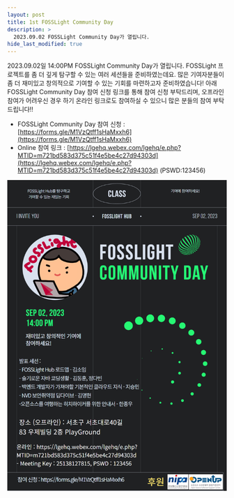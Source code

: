 ```yaml
---
layout: post
title: 1st FOSSLight Community Day
description: >
  2023.09.02 FOSSLight Community Day가 열립니다.
hide_last_modified: true
---
```


2023.09.02일 14:00PM FOSSLight Community Day가 열립니다. FOSSLight 프로젝트를 좀 더 깊게 탐구할 수 있는 여러 세션들을 준비하였는데요. 많은 기여자분들이 좀 더 재미있고 창의적으로 기여할 수 있는 기회를 마련하고자 준비하였습니다!
아래 FOSSLight Community Day 참여 신청 링크를 통해 참여 신청 부탁드리며, 오프라인 참여가 어려우신 경우 하기 온라인 링크로도 참여하실 수 있으니 많은 분들의 참여 부탁드립니다!!

 - FOSSLight Community Day 참여 신청 : [https://forms.gle/M1VzQtff1sHaMxxh6](https://forms.gle/M1VzQtff1sHaMxxh6)
 - Online 참여 링크 : [https://lgehq.webex.com/lgehq/e.php?MTID=m721bd583d375c51f4e5be4c27d94303d](https://lgehq.webex.com/lgehq/e.php?MTID=m721bd583d375c51f4e5be4c27d94303d) (PSWD:123456)


 ![](../../assets/img/news/FL_DAY.png)
